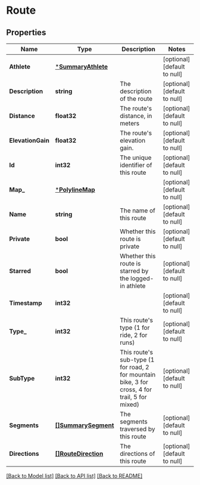 # Route

## Properties
Name | Type | Description | Notes
------------ | ------------- | ------------- | -------------
**Athlete** | [***SummaryAthlete**](SummaryAthlete.md) |  | [optional] [default to null]
**Description** | **string** | The description of the route | [optional] [default to null]
**Distance** | **float32** | The route&#39;s distance, in meters | [optional] [default to null]
**ElevationGain** | **float32** | The route&#39;s elevation gain. | [optional] [default to null]
**Id** | **int32** | The unique identifier of this route | [optional] [default to null]
**Map_** | [***PolylineMap**](PolylineMap.md) |  | [optional] [default to null]
**Name** | **string** | The name of this route | [optional] [default to null]
**Private** | **bool** | Whether this route is private | [optional] [default to null]
**Starred** | **bool** | Whether this route is starred by the logged-in athlete | [optional] [default to null]
**Timestamp** | **int32** |  | [optional] [default to null]
**Type_** | **int32** | This route&#39;s type (1 for ride, 2 for runs) | [optional] [default to null]
**SubType** | **int32** | This route&#39;s sub-type (1 for road, 2 for mountain bike, 3 for cross, 4 for trail, 5 for mixed) | [optional] [default to null]
**Segments** | [**[]SummarySegment**](SummarySegment.md) | The segments traversed by this route | [optional] [default to null]
**Directions** | [**[]RouteDirection**](#/RouteDirection.md) | The directions of this route | [optional] [default to null]

[[Back to Model list]](../README.md#documentation-for-models) [[Back to API list]](../README.md#documentation-for-api-endpoints) [[Back to README]](../README.md)


